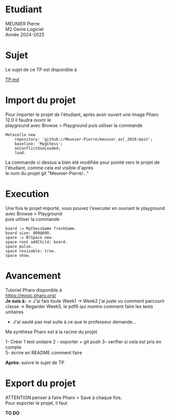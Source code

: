 


# Etudiant       

MEUNIER Pierre      
M2 Genie Logiciel     
Année 2024-2025     

# Sujet    

Le sujet de ce TP est disponible à    

[TP.md](./TP.md)   



# Import du projet     

Pour importer le projet de l'étudiant, après avoir ouvert  une image Pharo 12.0 il faudra ouvrir le    
playground avec Browse > Playground puis utiliser la commande

```
Metacello new
	repository: 'github://Meunier-Pierre/meunier_avl_2024:main';
	baseline: 'MygChess';
	onConflictUseLoaded;
	load.
```

La commande ci dessus a bien été modifiée pour pointé vers le projet de l'étudiant, comme cela est visible d'après     
le nom du projet git "Meunier-Pierre/..."      

# Execution

Une fois le projet importé, vous pouvez l'executer en ouvrant le playground avec Browse > Playground     
puis utiliser la commande     

```
board := MyChessGame freshGame.
board size: 800@600.
space := BlSpace new.
space root addChild: board.
space pulse.
space resizable: true.
space show.
```

# Avancement         

Tutoriel Pharo disponible à     
https://mooc.pharo.org/    
**Je suis à:** 
   -> J'ai fais toute Week1
   -> Week2 j'ai juste vu comment parcourir classe
   -> Regarder Week5, le pdf6 qui montre comment faire les tests unitaires
   - J'ai sauté pas mal suite à ce que le professeur demande...

Ma synthèse Pharo est à la racine du projet    
  
1- Créer 1 test unitaire
2 - exporter + git push
3- verifier si cela est pris en compte    
5- écrire en README comment faire

**Après:** suivre le sujet de TP   


# Export du projet    

ATTENTION penser à faire Pharo > Save à chaque fois.     
Pour exporter le projet, il faut

**TO DO**  

     
   

